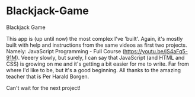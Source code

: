 # Blackjack-Game
Blackjack Game


This app is (up until now) the most complex I've 'built'. Again, it's mostly built with help and instructions from the same videos as first two projects. Namely: JavaScript Programming - Full Course (https://youtu.be/jS4aFq5-91M). Veeery slowly, but surely, I can say that JavaScript (and HTML and CSS) is growing on me and it's getting a bit easier for me to write. Far from where I'd like to be, but it's a good beginning. All thanks to the amazing teacher that is Per Harald Borgen.

Can't wait for the next project!
